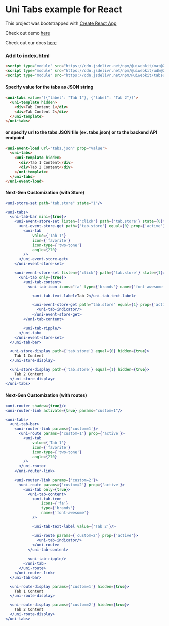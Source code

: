 # Uni Tabs example for React

This project was bootstrapped with [Create React App](https://github.com/facebook/create-react-app)

Check out demo [here](https://uiwebkit.github.io/tabs-react/)

Check out our docs [here](https://uiwebkit.com/wgt/tabs/1/)

### Add to index.html

```html
<script type="module" src="https://cdn.jsdelivr.net/npm/@uiwebkit/mat@2.0.0-6/dist/mat.esm.js"></script>
<script type="module" src="https://cdn.jsdelivr.net/npm/@uiwebkit/udk@2.0.0-20/dist/udk.esm.js"></script>
<script type="module" src="https://cdn.jsdelivr.net/npm/@uiwebkit/tabs@1.0.0/dist/tabs/tabs.esm.js"></script>
```

#### Specify value for the tabs as JSON string

```html
<uni-tabs value='[{"label": "Tab 1"}, {"label": "Tab 2"}]'>
  <uni-template hidden>
    <div>Tab Content 1</div>
    <div>Tab Content 2</div>
  </uni-template>
</uni-tabs>
```

#### or specify url to the tabs JSON file (ex. tabs.json) or to the backend API endpoint

```html
<uni-event-load url="tabs.json" prop="value">
  <uni-tabs>
    <uni-template hidden>
      <div>Tab 1 Content</div>
      <div>Tab 2 Content</div>
    </uni-template>
  </uni-tabs>
</uni-event-load>
```

#### Next-Gen Customization (with Store)

```jsx
<uni-store-set path="tab.store" state="1"/>

<uni-tabs>
  <uni-tab-bar mini={true}>
    <uni-event-store-set listen={'click'} path={'tab.store'} state={0}>
      <uni-event-store-get path={'tab.store'} equal={0} prop={'active'}>
        <uni-tab 
            value={'Tab 1'}
            icon={'favorite'}
            icon-type={'two-tone'}
            angle={270}
        />
      </uni-event-store-get>
    </uni-event-store-set>

    <uni-event-store-set listen={'click'} path={'tab.store'} state={1}>
      <uni-tab only={true}>
        <uni-tab-content>
          <uni-tab-icon icons="fa" type={'brands'} name={'font-awesome'}/>

            <uni-tab-text-label>Tab 2</uni-tab-text-label>

            <uni-event-store-get path="tab.store" equal={1} prop={'active'}>
              <uni-tab-indicator/>
            </uni-event-store-get>
        </uni-tab-content>

        <uni-tab-ripple/>
      </uni-tab>
    </uni-event-store-set>
  </uni-tab-bar>

  <uni-store-display path={'tab.store'} equal={0} hidden={true}>
    Tab 1 Content
  </uni-store-display>

  <uni-store-display path={'tab.store'} equal={1} hidden={true}>
    Tab 2 Content
  </uni-store-display>
</uni-tabs>
```

#### Next-Gen Customization (with routes)

```jsx
<uni-router shadow={true}/>
<uni-router-link activate={true} params="custom=1"/>

<uni-tabs>
  <uni-tab-bar>
    <uni-router-link params={'custom=1'}>
      <uni-route params={'custom=1'} prop={'active'}>
        <uni-tab
            value={'Tab 1'}
            icon={'favorite'}
            icon-type={'two-tone'}
            angle={270}
        />
      </uni-route>
    </uni-router-link>

    <uni-router-link params={'custom=2'}>
      <uni-route params={'custom=2'} prop={'active'}>
        <uni-tab only={true}>
          <uni-tab-content>
            <uni-tab-icon
                icons={'fa'}
                type={'brands'}
                name={'font-awesome'}
            />

            <uni-tab-text-label value={'Tab 2'}/>

            <uni-route params={'custom=2'} prop={'active'}>
              <uni-tab-indicator/>
            </uni-route>
          </uni-tab-content>

          <uni-tab-ripple/>
        </uni-tab>
      </uni-route>
    </uni-router-link>
  </uni-tab-bar>

  <uni-route-display params={'custom=1'} hidden={true}>
    Tab 1 Content
  </uni-route-display>

  <uni-route-display params={'custom=2'} hidden={true}>
    Tab 2 Content
  </uni-route-display>
</uni-tabs>
```
